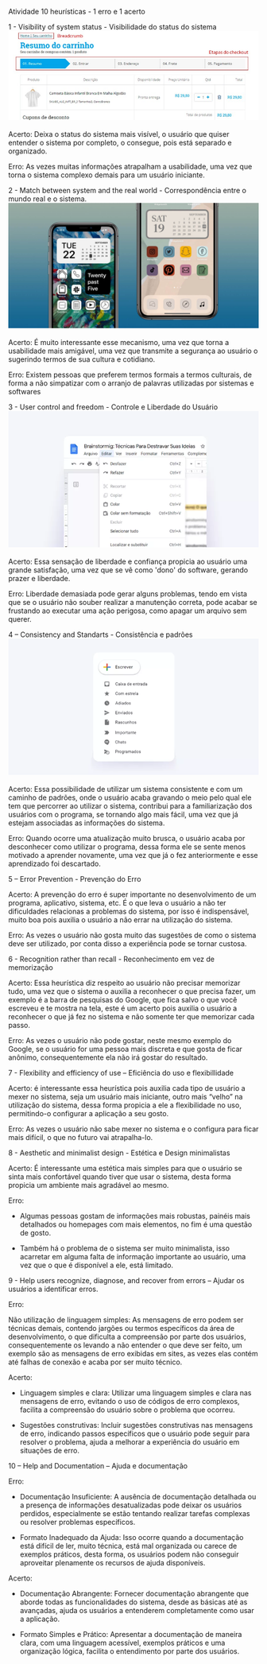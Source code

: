 Atividade 10 heurísticas - 1 erro e 1 acerto  

1 - Visibility of system status - Visibilidade do status do sistema 
<img src="/EngenhariaDeSoftware/ImagensHeuristica/visibilidadedosistema.jpg"> <br> <br>
Acerto: Deixa o status do sistema mais visível, o usuário que quiser entender o sistema por completo, o consegue, pois está separado e organizado. 

Erro: As vezes muitas informações atrapalham a usabilidade, uma vez que torna o sistema complexo demais para um usuário iniciante. 

2 - Match between system and the real world - Correspondência entre o mundo real e o sistema. 
<img src="/EngenhariaDeSoftware/ImagensHeuristica/heuristica2.jpg"> <br> <br>
Acerto: É muito interessante esse mecanismo, uma vez que torna a usabilidade mais amigável, uma vez que transmite a segurança ao usuário o sugerindo termos de sua cultura e cotidiano. 

Erro: Existem pessoas que preferem termos formais a termos culturais, de forma a não simpatizar com o arranjo de palavras utilizadas por sistemas e softwares 

3 - User control and freedom - Controle e Liberdade do Usuário 
<img src="/EngenhariaDeSoftware/ImagensHeuristica/heuristica3.webp"> <br> <br>
Acerto: Essa sensação de liberdade e confiança propicia ao usuário uma grande satisfação, uma vez que se vê como 'dono' do software, gerando prazer e liberdade. 

Erro: Liberdade demasiada pode gerar alguns problemas, tendo em vista que se o usuário não souber realizar a manutenção correta, pode acabar se frustando ao executar uma ação perigosa, como apagar um arquivo sem querer. 

4 – Consistency and Standarts - Consistência e padrões  
<img src="/EngenhariaDeSoftware/ImagensHeuristica/heuristica4.webp"> <br> <br>
Acerto: Essa possibilidade de utilizar um sistema consistente e com um caminho de padrões, onde o usuário acaba gravando o meio pelo qual ele tem que percorrer ao utilizar o sistema, contribui para a familiarização dos usuários com o programa, se tornando algo mais fácil, uma vez que já estejam associadas as informações do sistema. 

Erro: Quando ocorre uma atualização muito brusca, o usuário acaba por desconhecer como utilizar o programa, dessa forma ele se sente menos motivado a aprender novamente, uma vez que já o fez anteriormente e esse aprendizado foi descartado. 

5 – Error Prevention - Prevenção do Erro 

Acerto: A prevenção do erro é super importante no desenvolvimento de um programa, aplicativo, sistema, etc. É o que leva o usuário a não ter dificuldades relacionas a problemas do sistema, por isso é indispensável, muito boa pois auxilia o usuário a não errar na utilização do sistema. 

Erro: As vezes o usuário não gosta muito das sugestões de como o sistema deve ser utilizado, por conta disso a experiência pode se tornar custosa. 

6 - Recognition rather than recall - Reconhecimento em vez de memorização 

Acerto: Essa heurística diz respeito ao usuário não precisar memorizar tudo, uma vez que o sistema o auxilia a reconhecer o que precisa fazer, um exemplo é a barra de pesquisas do Google, que fica salvo o que você escreveu e te mostra na tela, este é um acerto pois auxilia o usuário a reconhecer o que já fez no sistema e não somente ter que memorizar cada passo. 

Erro: As vezes o usuário não pode gostar, neste mesmo exemplo do Google, se o usuário for uma pessoa mais discreta e que gosta de ficar anônimo, consequentemente ela não irá gostar do resultado. 

7 - Flexibility and efficiency of use – Eficiência do uso e flexibillidade 

Acerto: é interessante essa heurística pois auxilia cada tipo de usuário a mexer no sistema, seja um usuário mais iniciante, outro mais “velho” na utilização do sistema, dessa forma propicia a ele a flexibilidade no uso, permitindo-o configurar a aplicação a seu gosto. 

Erro: As vezes o usuário não sabe mexer no sistema e o configura para ficar mais difícil, o que no futuro vai atrapalha-lo. 

8 - Aesthetic and minimalist design - Estética e Design minimalistas 

Acerto: É interessante uma estética mais simples para que o usuário se sinta mais confortável quando tiver que usar o sistema, desta forma propicia um ambiente mais agradável ao mesmo. 

Erro: 
 - Algumas pessoas gostam de informações mais robustas, painéis mais detalhados ou homepages com mais elementos, no fim é uma questão de gosto. 

 - Também há o problema de o sistema ser muito minimalista, isso acarretar em alguma falta de informação importante ao usuário, uma vez que o que é disponível a ele, está limitado.  

9 - Help users recognize, diagnose, and recover from errors – Ajudar os usuários a identificar erros. 

Erro: 

Não utilização de linguagem simples: As mensagens de erro podem ser técnicas demais, contendo jargões ou termos específicos da área de desenvolvimento, o que dificulta a compreensão por parte dos usuários, consequentemente os levando a não entender o que deve ser feito, um exemplo são as mensagens de erro exibidas em sites, as vezes elas contém até falhas de conexão e acaba por ser muito técnico. 

Acerto: 

 - Linguagem simples e clara: Utilizar uma linguagem simples e clara nas mensagens de erro, evitando o uso de códigos de erro complexos, facilita a compreensão do usuário sobre o problema que ocorreu. 

 - Sugestões construtivas: Incluir sugestões construtivas nas mensagens de erro, indicando passos específicos que o usuário pode seguir para resolver o problema, ajuda a melhorar a experiência do usuário em situações de erro. 

10 – Help and Documentation – Ajuda e documentação 

Erro: 

 - Documentação Insuficiente: A ausência de documentação detalhada ou a presença de informações desatualizadas pode deixar os usuários perdidos, especialmente se estão tentando realizar tarefas complexas ou resolver problemas específicos. 

 - Formato Inadequado da Ajuda: Isso ocorre quando a documentação está difícil de ler, muito técnica, está mal organizada ou carece de exemplos práticos, desta forma, os usuários podem não conseguir aproveitar plenamente os recursos de ajuda disponíveis. 

Acerto: 

 - Documentação Abrangente: Fornecer documentação abrangente que aborde todas as funcionalidades do sistema, desde as básicas até as avançadas, ajuda os usuários a entenderem completamente como usar a aplicação. 

 - Formato Simples e Prático: Apresentar a documentação de maneira clara, com uma linguagem acessível, exemplos práticos e uma organização lógica, facilita o entendimento por parte dos usuários. 

 
